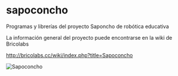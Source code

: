 # sapoconcho
Programas y librerías del proyecto Saponcho de robótica educativa

La información general del proyecto puede encontrarse en la wiki de Bricolabs

http://bricolabs.cc/wiki/index.php?title=Sapoconcho

![Sapoconcho](/sapoconcho/Sapoconcho_assy_800.jpg "Montaje")
